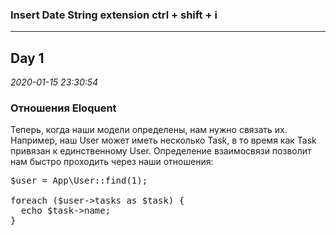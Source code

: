 ### Insert Date String extension ctrl + shift + i <hr>

## Day 1 
_2020-01-15 23:30:54_

### Отношения Eloquent 
Теперь, когда наши модели определены, нам нужно связать их. Например, наш User может иметь несколько Task, в то время как Task привязан к единственному User. Определение взаимосвязи позволит нам быстро проходить через наши отношения: 

<pre>
$user = App\User::find(1);

foreach ($user->tasks as $task) {
  echo $task->name;
}
</pre>


